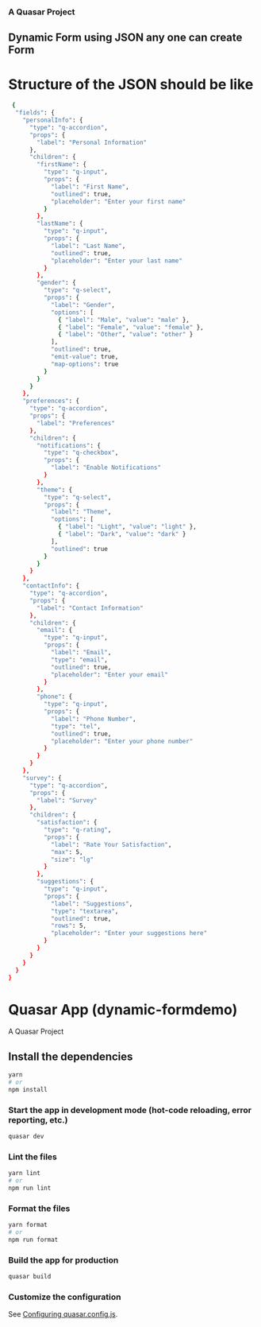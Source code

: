 ### A Quasar Project 
## Dynamic Form using JSON any one can create Form 

# Structure of the JSON should be like 
```bash
 {
  "fields": {
    "personalInfo": {
      "type": "q-accordion",
      "props": {
        "label": "Personal Information"
      },
      "children": {
        "firstName": {
          "type": "q-input",
          "props": {
            "label": "First Name",
            "outlined": true,
            "placeholder": "Enter your first name"
          }
        },
        "lastName": {
          "type": "q-input",
          "props": {
            "label": "Last Name",
            "outlined": true,
            "placeholder": "Enter your last name"
          }
        },
        "gender": {
          "type": "q-select",
          "props": {
            "label": "Gender",
            "options": [
              { "label": "Male", "value": "male" },
              { "label": "Female", "value": "female" },
              { "label": "Other", "value": "other" }
            ],
            "outlined": true,
            "emit-value": true,
            "map-options": true
          }
        }
      }
    },
    "preferences": {
      "type": "q-accordion",
      "props": {
        "label": "Preferences"
      },
      "children": {
        "notifications": {
          "type": "q-checkbox",
          "props": {
            "label": "Enable Notifications"
          }
        },
        "theme": {
          "type": "q-select",
          "props": {
            "label": "Theme",
            "options": [
              { "label": "Light", "value": "light" },
              { "label": "Dark", "value": "dark" }
            ],
            "outlined": true
          }
        }
      }
    },
    "contactInfo": {
      "type": "q-accordion",
      "props": {
        "label": "Contact Information"
      },
      "children": {
        "email": {
          "type": "q-input",
          "props": {
            "label": "Email",
            "type": "email",
            "outlined": true,
            "placeholder": "Enter your email"
          }
        },
        "phone": {
          "type": "q-input",
          "props": {
            "label": "Phone Number",
            "type": "tel",
            "outlined": true,
            "placeholder": "Enter your phone number"
          }
        }
      }
    },
    "survey": {
      "type": "q-accordion",
      "props": {
        "label": "Survey"
      },
      "children": {
        "satisfaction": {
          "type": "q-rating",
          "props": {
            "label": "Rate Your Satisfaction",
            "max": 5,
            "size": "lg"
          }
        },
        "suggestions": {
          "type": "q-input",
          "props": {
            "label": "Suggestions",
            "type": "textarea",
            "outlined": true,
            "rows": 5,
            "placeholder": "Enter your suggestions here"
          }
        }
      }
    }
  }
}
```



# Quasar App (dynamic-formdemo)

A Quasar Project

## Install the dependencies
```bash
yarn
# or
npm install
```

### Start the app in development mode (hot-code reloading, error reporting, etc.)
```bash
quasar dev
```


### Lint the files
```bash
yarn lint
# or
npm run lint
```


### Format the files
```bash
yarn format
# or
npm run format
```



### Build the app for production
```bash
quasar build
```

### Customize the configuration
See [Configuring quasar.config.js](https://v2.quasar.dev/quasar-cli-vite/quasar-config-js).
